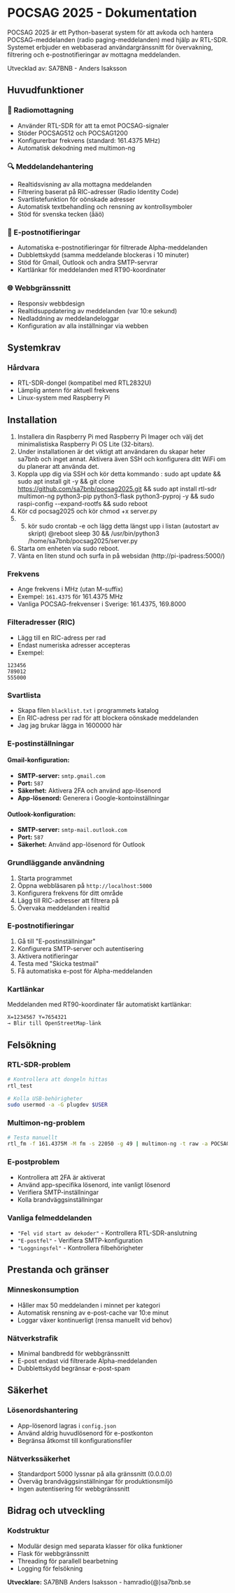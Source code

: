 # POCSAG 2025 - Dokumentation

POCSAG 2025 är ett Python-baserat system för att avkoda och hantera POCSAG-meddelanden (radio paging-meddelanden) med hjälp av RTL-SDR. Systemet erbjuder en webbaserad användargränssnitt för övervakning, filtrering och e-postnotifieringar av mottagna meddelanden.

Utvecklad av: SA7BNB - Anders Isaksson

## Huvudfunktioner

### 📡 Radiomottagning
- Använder RTL-SDR för att ta emot POCSAG-signaler
- Stöder POCSAG512 och POCSAG1200
- Konfigurerbar frekvens (standard: 161.4375 MHz)
- Automatisk dekodning med multimon-ng

### 🔍 Meddelandehantering
- Realtidsvisning av alla mottagna meddelanden
- Filtrering baserat på RIC-adresser (Radio Identity Code)
- Svartlistefunktion för oönskade adresser
- Automatisk textbehandling och rensning av kontrollsymboler
- Stöd för svenska tecken (åäö)

### 📧 E-postnotifieringar
- Automatiska e-postnotifieringar för filtrerade Alpha-meddelanden
- Dubblettskydd (samma meddelande blockeras i 10 minuter)
- Stöd för Gmail, Outlook och andra SMTP-servrar
- Kartlänkar för meddelanden med RT90-koordinater

### 🌐 Webbgränssnitt
- Responsiv webbdesign
- Realtidsuppdatering av meddelanden (var 10:e sekund)
- Nedladdning av meddelandeloggar
- Konfiguration av alla inställningar via webben

## Systemkrav
### Hårdvara
- RTL-SDR-dongel (kompatibel med RTL2832U)
- Lämplig antenn för aktuell frekvens
- Linux-system med Raspberry Pi

## Installation
1. Installera din Raspberry Pi med Raspberry Pi Imager och välj det minimalistiska Raspberry Pi OS Lite (32-bitars).
2. Under installationen är det viktigt att användaren du skapar heter sa7bnb och inget annat. Aktivera även SSH och konfigurera ditt WiFi om du planerar att använda det.
3. Koppla upp dig via SSH och kör detta kommando  : sudo apt update && sudo apt install git -y && git clone https://github.com/sa7bnb/pocsag2025.git && sudo apt install rtl-sdr multimon-ng python3-pip python3-flask python3-pyproj -y && sudo raspi-config --expand-rootfs && sudo reboot
4. Kör cd pocsag2025 och kör chmod +x server.py
5. 5. kör sudo crontab -e och lägg detta längst upp i listan (autostart av skript)
@reboot sleep 30 && /usr/bin/python3 /home/sa7bnb/pocsag2025/server.py
6. Starta om enheten via sudo reboot.
7. Vänta en liten stund och surfa in på websidan (http://pi-ipadress:5000/)

### Frekvens
- Ange frekvens i MHz (utan M-suffix)
- Exempel: `161.4375` för 161.4375 MHz
- Vanliga POCSAG-frekvenser i Sverige: 161.4375, 169.8000

### Filteradresser (RIC)
- Lägg till en RIC-adress per rad
- Endast numeriska adresser accepteras
- Exempel:
```
123456
789012
555000
```

### Svartlista
- Skapa filen `blacklist.txt` i programmets katalog
- En RIC-adress per rad för att blockera oönskade meddelanden
- Jag jag brukar lägga in 1600000 här

### E-postinställningar

#### Gmail-konfiguration:
- **SMTP-server:** `smtp.gmail.com`
- **Port:** `587`
- **Säkerhet:** Aktivera 2FA och använd app-lösenord
- **App-lösenord:** Generera i Google-kontoinställningar

#### Outlook-konfiguration:
- **SMTP-server:** `smtp-mail.outlook.com`
- **Port:** `587`
- **Säkerhet:** Använd app-lösenord för Outlook

### Grundläggande användning
1. Starta programmet
2. Öppna webbläsaren på `http://localhost:5000`
3. Konfigurera frekvens för ditt område
4. Lägg till RIC-adresser att filtrera på
5. Övervaka meddelanden i realtid

### E-postnotifieringar
1. Gå till "E-postinställningar"
2. Konfigurera SMTP-server och autentisering
3. Aktivera notifieringar
4. Testa med "Skicka testmail"
5. Få automatiska e-post för Alpha-meddelanden

### Kartlänkar
Meddelanden med RT90-koordinater får automatiskt kartlänkar:
```
X=1234567 Y=7654321
→ Blir till OpenStreetMap-länk
```

## Felsökning

### RTL-SDR-problem
```bash
# Kontrollera att dongeln hittas
rtl_test

# Kolla USB-behörigheter
sudo usermod -a -G plugdev $USER
```

### Multimon-ng-problem
```bash
# Testa manuellt
rtl_fm -f 161.4375M -M fm -s 22050 -g 49 | multimon-ng -t raw -a POCSAG512 -a POCSAG1200 -f alpha -
```

### E-postproblem
- Kontrollera att 2FA är aktiverat
- Använd app-specifika lösenord, inte vanligt lösenord
- Verifiera SMTP-inställningar
- Kolla brandväggsinställningar

### Vanliga felmeddelanden
- `"Fel vid start av dekoder"` - Kontrollera RTL-SDR-anslutning
- `"E-postfel"` - Verifiera SMTP-konfiguration
- `"Loggningsfel"` - Kontrollera filbehörigheter

## Prestanda och gränser

### Minneskonsumption
- Håller max 50 meddelanden i minnet per kategori
- Automatisk rensning av e-post-cache var 10:e minut
- Loggar växer kontinuerligt (rensa manuellt vid behov)

### Nätverkstrafik
- Minimal bandbredd för webbgränssnitt
- E-post endast vid filtrerade Alpha-meddelanden
- Dubblettskydd begränsar e-post-spam

## Säkerhet

### Lösenordshantering
- App-lösenord lagras i `config.json`
- Använd aldrig huvudlösenord för e-postkonton
- Begränsa åtkomst till konfigurationsfiler

### Nätverkssäkerhet
- Standardport 5000 lyssnar på alla gränssnitt (0.0.0.0)
- Överväg brandväggsinställningar för produktionsmiljö
- Ingen autentisering för webbgränssnitt

## Bidrag och utveckling

### Kodstruktur
- Modulär design med separata klasser för olika funktioner
- Flask för webbgränssnitt
- Threading för parallell bearbetning
- Logging för felsökning

**Utvecklare:** SA7BNB
Anders Isaksson - hamradio(@)sa7bnb.se
